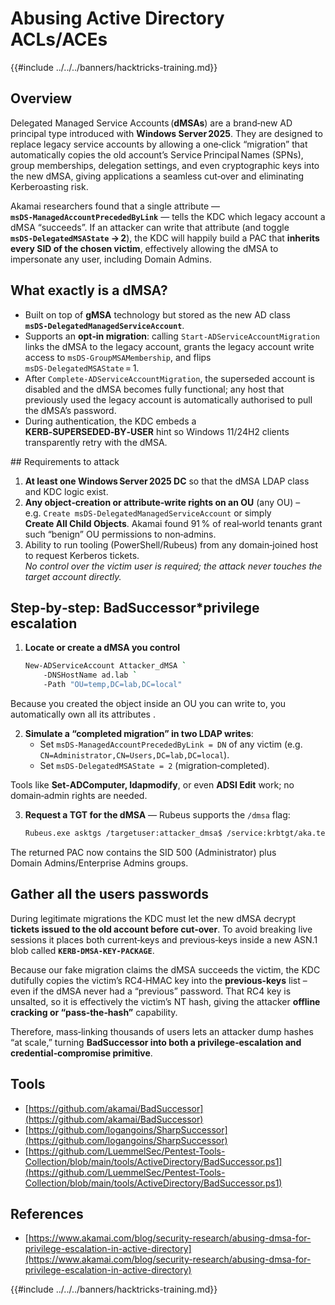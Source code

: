 # Abusing Active Directory ACLs/ACEs

{{#include ../../../banners/hacktricks-training.md}}

## Overview

Delegated Managed Service Accounts (**dMSAs**) are a brand‑new AD principal type introduced with **Windows Server 2025**. They are designed to replace legacy service accounts by allowing a one‑click “migration” that automatically copies the old account’s Service Principal Names (SPNs), group memberships, delegation settings, and even cryptographic keys into the new dMSA, giving applications a seamless cut‑over and eliminating Kerberoasting risk.

Akamai researchers found that a single attribute — **`msDS‑ManagedAccountPrecededByLink`** — tells the KDC which legacy account a dMSA “succeeds”. If an attacker can write that attribute (and toggle **`msDS‑DelegatedMSAState` → 2**), the KDC will happily build a PAC that **inherits every SID of the chosen victim**, effectively allowing the dMSA to impersonate any user, including Domain Admins. 

## What exactly is a dMSA?

* Built on top of **gMSA** technology but stored as the new AD class **`msDS‑DelegatedManagedServiceAccount`**.  
* Supports an **opt‑in migration**: calling `Start‑ADServiceAccountMigration` links the dMSA to the legacy account, grants the legacy account write access to `msDS‑GroupMSAMembership`, and flips `msDS‑DelegatedMSAState` = 1.  
* After `Complete‑ADServiceAccountMigration`, the superseded account is disabled and the dMSA becomes fully functional; any host that previously used the legacy account is automatically authorised to pull the dMSA’s password.  
* During authentication, the KDC embeds a **KERB‑SUPERSEDED‑BY‑USER** hint so Windows 11/24H2 clients transparently retry with the dMSA.


## Requirements to attack
1. **At least one Windows Server 2025 DC** so that the dMSA LDAP class and KDC logic exist.  
2. **Any object‑creation or attribute‑write rights on an OU** (any OU) – e.g. `Create msDS‑DelegatedManagedServiceAccount` or simply **Create All Child Objects**. Akamai found 91 % of real‑world tenants grant such “benign” OU permissions to non‑admins.  
3. Ability to run tooling (PowerShell/Rubeus) from any domain‑joined host to request Kerberos tickets.  
*No control over the victim user is required; the attack never touches the target account directly.*

## Step‑by‑step: BadSuccessor*privilege escalation

1. **Locate or create a dMSA you control**  
   ```bash
   New‑ADServiceAccount Attacker_dMSA `
       ‑DNSHostName ad.lab `
       ‑Path "OU=temp,DC=lab,DC=local"
    ```

Because you created the object inside an OU you can write to, you automatically own all its attributes .

2. **Simulate a “completed migration” in two LDAP writes**:
    - Set `msDS‑ManagedAccountPrecededByLink = DN` of any victim (e.g. `CN=Administrator,CN=Users,DC=lab,DC=local`).
    - Set `msDS‑DelegatedMSAState = 2` (migration‑completed).

Tools like **Set‑ADComputer, ldapmodify**, or even **ADSI Edit** work; no domain‑admin rights are needed.

3. **Request a TGT for the dMSA** — Rubeus supports the `/dmsa` flag:

    ```bash
    Rubeus.exe asktgs /targetuser:attacker_dmsa$ /service:krbtgt/aka.test /dmsa /opsec /nowrap /ptt /ticket:<Machine TGT>
    ```

The returned PAC now contains the SID 500 (Administrator) plus Domain Admins/Enterprise Admins groups.

## Gather all the users passwords

During legitimate migrations the KDC must let the new dMSA decrypt **tickets issued to the old account before cut‑over**. To avoid breaking live sessions it places both current‑keys and previous‑keys inside a new ASN.1 blob called **`KERB‑DMSA‑KEY‑PACKAGE`**.

Because our fake migration claims the dMSA succeeds the victim, the KDC dutifully copies the victim’s RC4‑HMAC key into the **previous‑keys** list – even if the dMSA never had a “previous” password. That RC4 key is unsalted, so it is effectively the victim’s NT hash, giving the attacker **offline cracking or “pass‑the‑hash”** capability.

Therefore, mass‑linking thousands of users lets an attacker dump hashes “at scale,” turning **BadSuccessor into both a privilege‑escalation and credential‑compromise primitive**.

## Tools

- [https://github.com/akamai/BadSuccessor](https://github.com/akamai/BadSuccessor)
- [https://github.com/logangoins/SharpSuccessor](https://github.com/logangoins/SharpSuccessor)
- [https://github.com/LuemmelSec/Pentest-Tools-Collection/blob/main/tools/ActiveDirectory/BadSuccessor.ps1](https://github.com/LuemmelSec/Pentest-Tools-Collection/blob/main/tools/ActiveDirectory/BadSuccessor.ps1)

## References

- [https://www.akamai.com/blog/security-research/abusing-dmsa-for-privilege-escalation-in-active-directory](https://www.akamai.com/blog/security-research/abusing-dmsa-for-privilege-escalation-in-active-directory)


{{#include ../../../banners/hacktricks-training.md}}